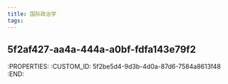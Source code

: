 ```yaml
---
title: 国际政治学
tags:
---
```


## 5f2af427-aa4a-444a-a0bf-fdfa143e79f2
   :PROPERTIES:
   :CUSTOM_ID: 5f2be5d4-9d3b-4d0a-87d6-7584a8613f48
   :END:

